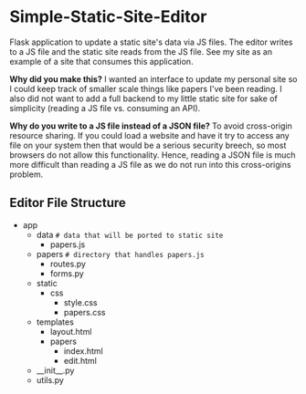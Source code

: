 # Simple-Static-Site-Editor

Flask application to update a static site's data via JS files. The editor writes to a JS file and the static site reads from the JS file. See my site as an example of a site that consumes this application.

**Why did you make this?** I wanted an interface to update my personal site so I could keep track of smaller scale things like papers I've been reading. I also did not want to add a full backend to my little static site for sake of simplicity (reading a JS file vs. consuming an API). 

**Why do you write to a JS file instead of a JSON file?** To avoid cross-origin resource sharing. If you could load a website and have it try to access any file on your system then that would be a serious security breech, so most browsers do not allow this functionality. Hence, reading a JSON file is much more difficult than reading a JS file as we do not run into this cross-origins problem.

## Editor File Structure

- app
  - data  `# data that will be ported to static site`
    - papers.js
  - papers  `# directory that handles papers.js`
    - routes.py
    - forms.py
  - static
    - css
      - style.css
      - papers.css
  - templates
    - layout.html
    - papers
      - index.html
      - edit.html
  - \_\_init\_\_.py
  - utils.py
